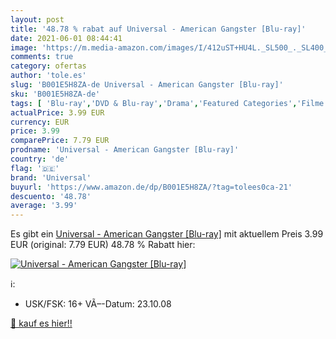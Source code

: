 ```yaml
---
layout: post
title: '48.78 % rabat auf Universal - American Gangster [Blu-ray]'
date: 2021-06-01 08:44:41
image: 'https://m.media-amazon.com/images/I/412uST+HU4L._SL500_._SL400_.jpg'
comments: true
category: ofertas
author: 'tole.es'
slug: 'B001E5H8ZA-de Universal - American Gangster [Blu-ray]'
sku: 'B001E5H8ZA-de'
tags: [ 'Blu-ray','DVD & Blu-ray','Drama','Featured Categories','Filme','Komödie & Unterhaltung','Krimi','Thriller','universal', ]
actualPrice: 3.99 EUR
currency: EUR
price: 3.99
comparePrice: 7.79 EUR
prodname: 'Universal - American Gangster [Blu-ray]'
country: 'de'
flag: '🇩🇪'
brand: 'Universal'
buyurl: 'https://www.amazon.de/dp/B001E5H8ZA/?tag=tolees0ca-21'
descuento: '48.78'
average: '3.99'
---
```


Es gibt ein [Universal - American Gangster [Blu-ray]](https://www.amazon.de/dp/B001E5H8ZA/?tag=tolees0ca-21) mit aktuellem Preis 3.99 EUR (original: 7.79 EUR) 48.78 % Rabatt hier:

[![Universal - American Gangster [Blu-ray]](https://m.media-amazon.com/images/I/412uST+HU4L._SL500_._SL400_.jpg)](https://www.amazon.de/dp/B001E5H8ZA/?tag=tolees0ca-21)

ℹ️:

- USK/FSK: 16+ VÃ–-Datum: 23.10.08

[🛒 kauf es hier!!](https://www.amazon.de/dp/B001E5H8ZA/?tag=tolees0ca-21)
